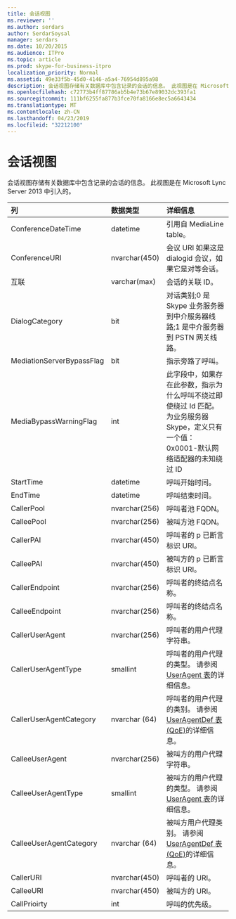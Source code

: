 ```yaml
---
title: 会话视图
ms.reviewer: ''
ms.author: serdars
author: SerdarSoysal
manager: serdars
ms.date: 10/20/2015
ms.audience: ITPro
ms.topic: article
ms.prod: skype-for-business-itpro
localization_priority: Normal
ms.assetid: 49e33f5b-45d0-4146-a5a4-76954d895a98
description: 会话视图存储有关数据库中包含记录的会话的信息。 此视图是在 Microsoft Lync Server 2013 中引入的。
ms.openlocfilehash: c72773b4ff87786ab5b4e73b67e89032dc393fa1
ms.sourcegitcommit: 111bf6255fa877b3fce70fa8166e8ec5a6643434
ms.translationtype: MT
ms.contentlocale: zh-CN
ms.lasthandoff: 04/23/2019
ms.locfileid: "32212100"
---
```

# <a name="session-view"></a>会话视图
 
会话视图存储有关数据库中包含记录的会话的信息。 此视图是在 Microsoft Lync Server 2013 中引入的。
  
|**列**|**数据类型**|**详细信息**|
|:-----|:-----|:-----|
|ConferenceDateTime  <br/> |datetime  <br/> |引用自 MediaLine table。  <br/> |
|ConferenceURI  <br/> |nvarchar(450)  <br/> |会议 URI 如果这是 dialogid 会议，如果它是对等会话。  <br/> |
|互联  <br/> |varchar(max)  <br/> |会话的关联 ID。  <br/> |
|DialogCategory  <br/> |bit  <br/> |对话类别;0 是 Skype 业务服务器到中介服务器线路;1 是中介服务器到 PSTN 网关线路。  <br/> |
|MediationServerBypassFlag  <br/> |bit  <br/> |指示旁路了呼叫。  <br/> |
|MediaBypassWarningFlag  <br/> |int  <br/> |此字段中，如果存在此参数，指示为什么呼叫不绕过即使绕过 Id 匹配。 为业务服务器 Skype，定义只有一个值：  <br/> 0x0001-默认网络适配器的未知绕过 ID  <br/> |
|StartTime  <br/> |datetime  <br/> |呼叫开始时间。  <br/> |
|EndTime  <br/> |datetime  <br/> |呼叫结束时间。  <br/> |
|CallerPool  <br/> |nvarchar(256)  <br/> |呼叫者池 FQDN。  <br/> |
|CalleePool  <br/> |nvarchar(256)  <br/> |被叫方池 FQDN。  <br/> |
|CallerPAI  <br/> |nvarchar(450)  <br/> |呼叫者的 p 已断言标识 URI。  <br/> |
|CalleePAI  <br/> |nvarchar(450)  <br/> |被叫方的 p 已断言标识 URI。  <br/> |
|CallerEndpoint  <br/> |nvarchar(256)  <br/> |呼叫者的终结点名称。  <br/> |
|CalleeEndpoint  <br/> |nvarchar(256)  <br/> |呼叫者的终结点名称。  <br/> |
|CallerUserAgent  <br/> |nvarchar(256)  <br/> |呼叫者的用户代理字符串。  <br/> |
|CallerUserAgentType  <br/> |smallint  <br/> |呼叫者的用户代理的类型。 请参阅[UserAgent 表](useragent.md)的详细信息。 <br/> |
|CallerUserAgentCategory  <br/> |nvarchar (64)  <br/> |呼叫者的用户代理的类别。 请参阅[UserAgentDef 表 (QoE)](useragentdef-qoe.md)的详细信息。 <br/> |
|CalleeUserAgent  <br/> |nvarchar(256)  <br/> |被叫方的用户代理字符串。  <br/> |
|CalleeUserAgentType  <br/> |smallint  <br/> |被叫方的用户代理的类型。 请参阅[UserAgent 表](useragent.md)的详细信息。 <br/> |
|CalleeUserAgentCategory  <br/> |nvarchar (64)  <br/> |被叫方用户代理类别。 请参阅[UserAgentDef 表 (QoE)](useragentdef-qoe.md)的详细信息。 <br/> |
|CallerURI  <br/> |nvarchar(450)  <br/> |呼叫者的 URI。  <br/> |
|CalleeURI  <br/> |nvarchar(450)  <br/> |被叫方的 URI。  <br/> |
|CallPrioirty  <br/> |int  <br/> |呼叫的优先级。  <br/> |
   

